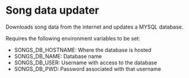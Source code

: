 # Song data updater
Downloads song data from the internet and updates a MYSQL database.

Requires the following environment variables to be set:

- SONGS_DB_HOSTNAME: Where the database is hosted
- SONGS_DB_NAME: Database name
- SONGS_DB_USER: Username with access to the database
- SONGS_DB_PWD: Password associated with that username
